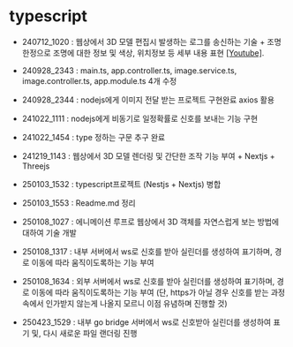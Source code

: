 # typescript

- 240712_1020 : 웹상에서 3D 모델 편집시 발생하는 로그를 송신하는 기술 + 조명한정으로 조명에 대한 정보 및 색상, 위치정보 등 세부 내용 표현 [[Youtube]](https://www.youtube.com/watch?v=VWLwoarq4O8&t=54s).

- 240928_2343 : main.ts, app.controller.ts, image.service.ts, image.controller.ts, app.module.ts 4개 수정

- 240928_2344 : nodejs에게 이미지 전달 받는 프로젝트 구현완료 axios 활용

- 241022_1111 : nodejs에게 비동기로 일정확률로 신호를 보내는 기능 구현

- 241022_1454 : type 정하는 구문 추구 완료

- 241219_1143 : 웹상에서 3D 모델 렌더링 및 간단한 조작 기능 부여 + Nextjs + Threejs

- 250103_1532 : typescript프로젝트 (Nestjs + Nextjs) 병합

- 250103_1553 : Readme.md 정리

- 250108_1027 : 에니메이션 루프로 웹상에서 3D 객체를 자연스럽게 보는 방법에 대하여 기술 개발

- 250108_1317 : 내부 서버에서 ws로 신호를 받아 실린더를 생성하여 표기하며, 경로 이동에 따라 움직이도록하는 기능 부여

- 250108_1634 : 외부 서버에서 ws로 신호를 받아 실린더를 생성하여 표기하며, 경로 이동에 따라 움직이도록하는 기능 부여 (단, https가 아닐 경우 신호를 받는 과정속에서 인가받지 않는게 나올지 모르니 이점 유념하며 진행할 것)

- 250423_1529 : 내부 go bridge 서버에서 ws로 신호받아 실린더를 생성하여 표기 및, 다시 새로운 파일 랜더링 진행